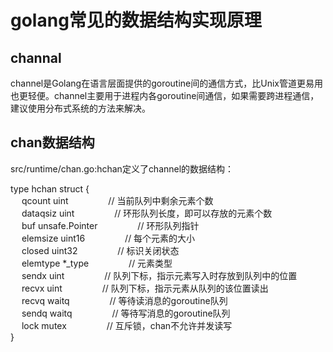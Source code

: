 # golang常见的数据结构实现原理
## channal
   channel是Golang在语言层面提供的goroutine间的通信方式，比Unix管道更易用也更轻便。channel主要用于进程内各goroutine间通信，如果需要跨进程通信，建议使用分布式系统的方法来解决。

## chan数据结构
  src/runtime/chan.go:hchan定义了channel的数据结构：

  type hchan struct {  
    &emsp; qcount   uint               &emsp;&emsp;&emsp;&emsp;  // 当前队列中剩余元素个数  
    &emsp; dataqsiz uint               &emsp;&emsp;&emsp;&emsp;  // 环形队列长度，即可以存放的元素个数  
    &emsp; buf      unsafe.Pointer     &emsp;&emsp;&emsp;&emsp;  // 环形队列指针  
    &emsp; elemsize uint16             &emsp;&emsp;&emsp;&emsp;  // 每个元素的大小  
    &emsp; closed   uint32             &emsp;&emsp;&emsp;&emsp;  // 标识关闭状态  
    &emsp; elemtype *_type             &emsp;&emsp;&emsp;&emsp;  // 元素类型  
    &emsp; sendx    uint               &emsp;&emsp;&emsp;&emsp;  // 队列下标，指示元素写入时存放到队列中的位置  
    &emsp; recvx    uint               &emsp;&emsp;&emsp;&emsp;  // 队列下标，指示元素从队列的该位置读出  
    &emsp; recvq    waitq              &emsp;&emsp;&emsp;&emsp;  // 等待读消息的goroutine队列  
    &emsp; sendq    waitq              &emsp;&emsp;&emsp;&emsp;  // 等待写消息的goroutine队列  
    &emsp; lock mutex                  &emsp;&emsp;&emsp;&emsp;  // 互斥锁，chan不允许并发读写  
 }